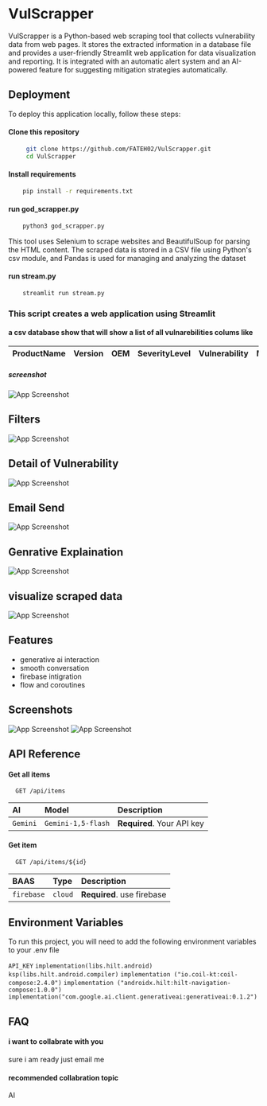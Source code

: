 
# VulScrapper
VulScrapper is a Python-based web scraping tool that collects vulnerability data from web pages. It stores the extracted information in a database file and provides a user-friendly Streamlit web application for data visualization and reporting. It is integrated with an automatic alert system and an AI-powered feature for suggesting mitigation strategies automatically.










## Deployment

To deploy this application locally, follow these steps:

#### Clone this repository
```bash
     git clone https://github.com/FATEH02/VulScrapper.git
     cd VulScrapper
```
#### Install requirements

```bash
    pip install -r requirements.txt
```
#### run god_scrapper.py
```bash
    python3 god_scrapper.py
```
This tool uses Selenium to scrape websites and BeautifulSoup for parsing the HTML content. The scraped data is stored in a CSV file using Python's csv module, and Pandas is used for managing and analyzing the dataset
#### run stream.py
```bash
    streamlit run stream.py
```
### This script creates a web application using Streamlit 
#### a csv database show that will show a list of all vulnarebilities colums like
|ProductName|Version|OEM|SeverityLevel|Vulnerability|MitigationStrategy|PublishedDate|UniqueID|
|:--|---|---|---|---|---|--|--|

##### screenshot
![App Screenshot](https://github.com/FATEH02/VulScrapper/blob/main/images/csvdatabase.png)

## Filters
![App Screenshot](https://github.com/FATEH02/VulScrapper/blob/main/images/filterpannel.png)

##  Detail of Vulnerability
![App Screenshot](https://github.com/FATEH02/VulScrapper/blob/main/images/specificdetail.png)

## Email Send
![App Screenshot](https://github.com/FATEH02/VulScrapper/blob/main/images/email%20send.png)

## Genrative Explaination
![App Screenshot](https://github.com/FATEH02/VulScrapper/blob/main/images/genratedbyai.png)

## visualize scraped data
![App Screenshot](https://github.com/FATEH02/VulScrapper/blob/main/images/visualization.png)



## Features

- generative ai interaction
- smooth conversation
- firebase intigration
- flow and coroutines


## Screenshots

![App Screenshot](https://github.com/FATEH02/AI-messaging-app/blob/master/git.png)
![App Screenshot](https://github.com/FATEH02/AI-messaging-app/blob/master/git2.png)


## API Reference

#### Get all items

```http
  GET /api/items
```

| AI | Model     | Description                |
| :-------- | :------- | :------------------------- |
| `Gemini` | `Gemini-1,5-flash` | **Required**. Your API key |

#### Get item

```http
  GET /api/items/${id}
```

| BAAS | Type     | Description                       |
| :-------- | :------- | :-------------------------------- |
| `firebase`      | `cloud` | **Required**. use firebase|


## Environment Variables

To run this project, you will need to add the following environment variables to your .env file

`API_KEY`
`implementation(libs.hilt.android)`
`ksp(libs.hilt.android.compiler)`
`implementation ("io.coil-kt:coil-compose:2.4.0")`
`implementation ("androidx.hilt:hilt-navigation-compose:1.0.0")`
`implementation("com.google.ai.client.generativeai:generativeai:0.1.2")`




## FAQ

#### i want to collabrate with you 

sure i am ready just email me 

#### recommended collabration topic

AI

